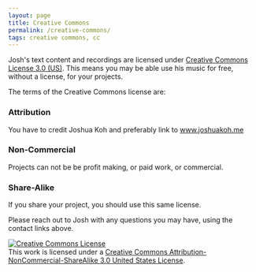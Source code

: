 ```yaml
---
layout: page
title: Creative Commons
permalink: /creative-commons/
tags: creative commons, cc
---
```


Josh's text content and recordings are licensed under [Creative Commons License 3.0 (US)](https://creativecommons.org/licenses/by-nc-sa/3.0/us/). This means you may be able use his music for free, without a license, for your projects. 

The terms of the Creative Commons license are:

### Attribution

You have to credit Joshua Koh and preferably link to www.joshuakoh.me

### Non-Commercial

Projects can not be be profit making, or paid work, or commercial.

### Share-Alike

If you share your project, you should use this same license.

Please reach out to Josh with any questions you may have, using the contact links above.

<a rel="license" href="http://creativecommons.org/licenses/by-nc-sa/3.0/us/"><img alt="Creative Commons License" style="border-width:0" src="https://i.creativecommons.org/l/by-nc-sa/3.0/us/88x31.png" /></a><br />This work is licensed under a <a rel="license" href="http://creativecommons.org/licenses/by-nc-sa/3.0/us/">Creative Commons Attribution-NonCommercial-ShareAlike 3.0 United States License</a>.